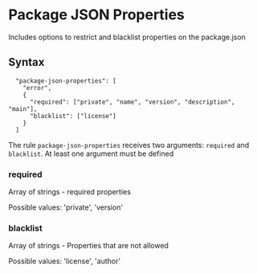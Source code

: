 # Package JSON Properties

Includes options to restrict and blacklist properties on the package.json

## Syntax

```
  "package-json-properties": [
    "error",
    {
      "required": ["private", "name", "version", "description", "main"],
      "blacklist": ["license"]
    }
  ]
```

The rule `package-json-properties` receives two arguments: `required` and `blacklist`.
At least one argument must be defined

### required

Array of strings - required properties

Possible values: 'private', 'version'

### blacklist

Array of strings - Properties that are not allowed

Possible values: 'license', 'author'
